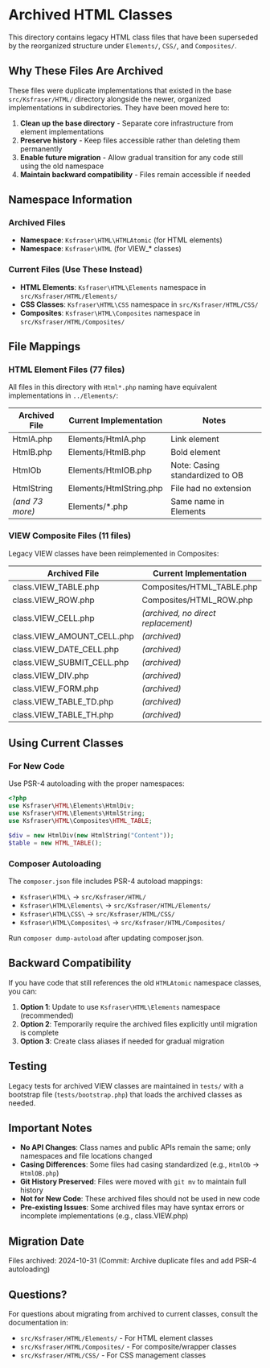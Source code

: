 # Archived HTML Classes

This directory contains legacy HTML class files that have been superseded by the reorganized structure under `Elements/`, `CSS/`, and `Composites/`.

## Why These Files Are Archived

These files were duplicate implementations that existed in the base `src/Ksfraser/HTML/` directory alongside the newer, organized implementations in subdirectories. They have been moved here to:

1. **Clean up the base directory** - Separate core infrastructure from element implementations
2. **Preserve history** - Keep files accessible rather than deleting them permanently
3. **Enable future migration** - Allow gradual transition for any code still using the old namespace
4. **Maintain backward compatibility** - Files remain accessible if needed

## Namespace Information

### Archived Files
- **Namespace**: `Ksfraser\HTML\HTMLAtomic` (for HTML elements)
- **Namespace**: `Ksfraser\HTML` (for VIEW_* classes)

### Current Files (Use These Instead)
- **HTML Elements**: `Ksfraser\HTML\Elements` namespace in `src/Ksfraser/HTML/Elements/`
- **CSS Classes**: `Ksfraser\HTML\CSS` namespace in `src/Ksfraser/HTML/CSS/`
- **Composites**: `Ksfraser\HTML\Composites` namespace in `src/Ksfraser/HTML/Composites/`

## File Mappings

### HTML Element Files (77 files)
All files in this directory with `Html*.php` naming have equivalent implementations in `../Elements/`:

| Archived File | Current Implementation | Notes |
|--------------|------------------------|-------|
| HtmlA.php | Elements/HtmlA.php | Link element |
| HtmlB.php | Elements/HtmlB.php | Bold element |
| HtmlOb | Elements/HtmlOB.php | Note: Casing standardized to OB |
| HtmlString | Elements/HtmlString.php | File had no extension |
| *(and 73 more)* | Elements/*.php | Same name in Elements |

### VIEW Composite Files (11 files)
Legacy VIEW classes have been reimplemented in Composites:

| Archived File | Current Implementation |
|--------------|------------------------|
| class.VIEW_TABLE.php | Composites/HTML_TABLE.php |
| class.VIEW_ROW.php | Composites/HTML_ROW.php |
| class.VIEW_CELL.php | *(archived, no direct replacement)* |
| class.VIEW_AMOUNT_CELL.php | *(archived)* |
| class.VIEW_DATE_CELL.php | *(archived)* |
| class.VIEW_SUBMIT_CELL.php | *(archived)* |
| class.VIEW_DIV.php | *(archived)* |
| class.VIEW_FORM.php | *(archived)* |
| class.VIEW_TABLE_TD.php | *(archived)* |
| class.VIEW_TABLE_TH.php | *(archived)* |

## Using Current Classes

### For New Code
Use PSR-4 autoloading with the proper namespaces:

```php
<?php
use Ksfraser\HTML\Elements\HtmlDiv;
use Ksfraser\HTML\Elements\HtmlString;
use Ksfraser\HTML\Composites\HTML_TABLE;

$div = new HtmlDiv(new HtmlString("Content"));
$table = new HTML_TABLE();
```

### Composer Autoloading
The `composer.json` file includes PSR-4 autoload mappings:
- `Ksfraser\HTML\` → `src/Ksfraser/HTML/`
- `Ksfraser\HTML\Elements\` → `src/Ksfraser/HTML/Elements/`
- `Ksfraser\HTML\CSS\` → `src/Ksfraser/HTML/CSS/`
- `Ksfraser\HTML\Composites\` → `src/Ksfraser/HTML/Composites/`

Run `composer dump-autoload` after updating composer.json.

## Backward Compatibility

If you have code that still references the old `HTMLAtomic` namespace classes, you can:

1. **Option 1**: Update to use `Ksfraser\HTML\Elements` namespace (recommended)
2. **Option 2**: Temporarily require the archived files explicitly until migration is complete
3. **Option 3**: Create class aliases if needed for gradual migration

## Testing

Legacy tests for archived VIEW classes are maintained in `tests/` with a bootstrap file (`tests/bootstrap.php`) that loads the archived classes as needed.

## Important Notes

- **No API Changes**: Class names and public APIs remain the same; only namespaces and file locations changed
- **Casing Differences**: Some files had casing standardized (e.g., `HtmlOb` → `HtmlOB.php`)
- **Git History Preserved**: Files were moved with `git mv` to maintain full history
- **Not for New Code**: These archived files should not be used in new code
- **Pre-existing Issues**: Some archived files may have syntax errors or incomplete implementations (e.g., class.VIEW.php)

## Migration Date

Files archived: 2024-10-31 (Commit: Archive duplicate files and add PSR-4 autoloading)

## Questions?

For questions about migrating from archived to current classes, consult the documentation in:
- `src/Ksfraser/HTML/Elements/` - For HTML element classes
- `src/Ksfraser/HTML/Composites/` - For composite/wrapper classes
- `src/Ksfraser/HTML/CSS/` - For CSS management classes
